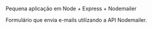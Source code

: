 Pequena aplicação em Node + Express + Nodemailer

Formulário que envia e-mails utilizando a API Nodemailer.


